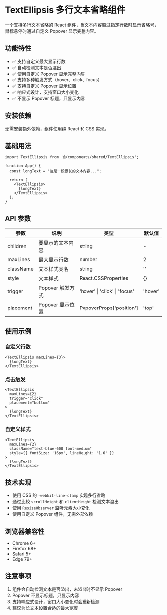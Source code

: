 # TextEllipsis 多行文本省略组件

一个支持多行文本省略的 React 组件，当文本内容超过指定行数时显示省略号，鼠标悬停时通过自定义 Popover 显示完整内容。

## 功能特性

- ✅ 支持自定义最大显示行数
- ✅ 自动检测文本是否溢出
- ✅ 使用自定义 Popover 显示完整内容
- ✅ 支持多种触发方式（hover、click、focus）
- ✅ 支持自定义 Popover 显示位置
- ✅ 响应式设计，支持窗口大小变化
- ✅ 不显示 Popover 标题，只显示内容

## 安装依赖

无需安装额外依赖，组件使用纯 React 和 CSS 实现。

## 基础用法

```tsx
import TextEllipsis from '@/components/shared/TextEllipsis';

function App() {
  const longText = "这是一段很长的文本内容...";
  
  return (
    <TextEllipsis>
      {longText}
    </TextEllipsis>
  );
}
```

## API 参数

| 参数 | 说明 | 类型 | 默认值 |
|------|------|------|--------|
| children | 要显示的文本内容 | string | - |
| maxLines | 最大显示行数 | number | 2 |
| className | 文本样式类名 | string | '' |
| style | 文本样式 | React.CSSProperties | {} |
| trigger | Popover 触发方式 | 'hover' \| 'click' \| 'focus' | 'hover' |
| placement | Popover 显示位置 | PopoverProps['position'] | 'top' |

## 使用示例

### 自定义行数

```tsx
<TextEllipsis maxLines={3}>
  {longText}
</TextEllipsis>
```

### 点击触发

```tsx
<TextEllipsis 
  maxLines={2} 
  trigger="click"
  placement="bottom"
>
  {longText}
</TextEllipsis>
```

### 自定义样式

```tsx
<TextEllipsis 
  maxLines={2}
  className="text-blue-600 font-medium"
  style={{ fontSize: '16px', lineHeight: '1.6' }}
>
  {longText}
</TextEllipsis>
```

## 技术实现

- 使用 CSS 的 `-webkit-line-clamp` 实现多行省略
- 通过比较 `scrollHeight` 和 `clientHeight` 检测文本溢出
- 使用 `ResizeObserver` 监听元素大小变化
- 使用自定义 Popover 组件，无需外部依赖

## 浏览器兼容性

- Chrome 6+
- Firefox 68+
- Safari 5+
- Edge 79+

## 注意事项

1. 组件会自动检测文本是否溢出，未溢出时不显示 Popover
2. Popover 不显示标题，只显示内容
3. 支持响应式设计，窗口大小变化时会重新检测
4. 建议为长文本设置合适的最大宽度
